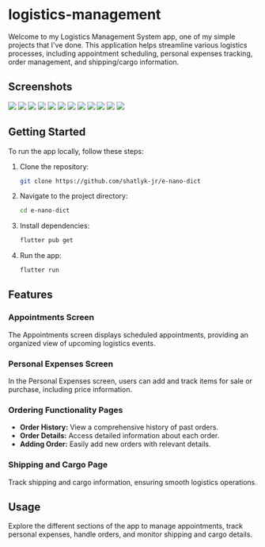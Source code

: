 # logistics-management

Welcome to my Logistics Management System app, one of my simple projects that I've done. This application helps streamline various logistics processes, including appointment scheduling, personal expenses tracking, order management, and shipping/cargo information. 

## Screenshots

![](screenshots/1.png)
![](screenshots/2.png)
![](screenshots/3.png)
![](screenshots/4.png)
![](screenshots/5.png)
![](screenshots/6.png)
![](screenshots/6.5.png)
![](screenshots/7.png)
![](screenshots/8.png)
![](screenshots/9.png)
![](screenshots/10.png)
![](screenshots/11.png)


## Getting Started

To run the app locally, follow these steps:

1. Clone the repository:

    ```bash
    git clone https://github.com/shatlyk-jr/e-nano-dict
    ```

2. Navigate to the project directory:

    ```bash
    cd e-nano-dict
    ```

3. Install dependencies:

    ```bash
    flutter pub get
    ```

4. Run the app:

    ```bash
    flutter run
    ```

## Features

### Appointments Screen

The Appointments screen displays scheduled appointments, providing an organized view of upcoming logistics events.

### Personal Expenses Screen

In the Personal Expenses screen, users can add and track items for sale or purchase, including price information.

### Ordering Functionality Pages

- **Order History:** View a comprehensive history of past orders.
- **Order Details:** Access detailed information about each order.
- **Adding Order:** Easily add new orders with relevant details.

### Shipping and Cargo Page

Track shipping and cargo information, ensuring smooth logistics operations.

## Usage

Explore the different sections of the app to manage appointments, track personal expenses, handle orders, and monitor shipping and cargo details.



